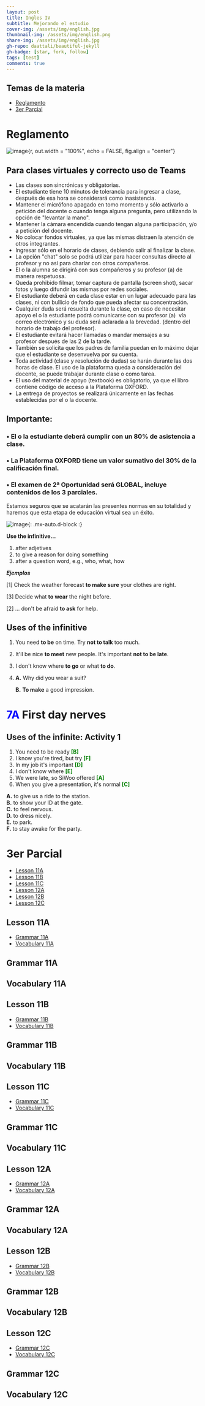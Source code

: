 ```yaml
---
layout: post
title: Ingles IV
subtitle: Mejorando el estudio
cover-img: /assets/img/english.jpg
thumbnail-img: /assets/img/english.png
share-img: /assets/img/english.jpg
gh-repo: daattali/beautiful-jekyll
gh-badge: [star, fork, follow]
tags: [test]
comments: true
---
```


## Temas de la materia

- [Reglamento](#reglamento)
- [3er Parcial](#3er-parcial)

# Reglamento
![image](https://user-images.githubusercontent.com/67721157/110025400-e9203a80-7cf4-11eb-98ee-4cf39f44df24.png){r, out.width = "100%", echo = FALSE, fig.align = "center"}
## Para clases virtuales y correcto uso de Teams 

- Las clases son sincrónicas y obligatorias.
- El estudiante tiene 10 minutos de tolerancia para ingresar a clase, después de esa hora se considerará como inasistencia.
- Mantener el micrófono apagado en tomo momento y sólo activarlo a petición del docente o cuando tenga alguna pregunta, pero utilizando la opción de "levantar la mano".
- Mantener la cámara encendida cuando tengan alguna participación, y/o a petición del docente.
- No colocar fondos virtuales, ya que las mismas distraen la atención de otros integrantes.
- Ingresar sólo en el horario de clases, debiendo salir al finalizar la clase.
- La opción "chat" solo se podrá utilizar para hacer consultas directo al profesor y no así para charlar con otros compañeros.
- El o la alumna se dirigirá con sus compañeros y su profesor (a) de manera respetuosa.
- Queda prohibido filmar, tomar captura de pantalla (screen shot), sacar fotos y luego difundir las mismas por redes sociales. 
- El estudiante deberá en cada clase estar en un lugar adecuado para las clases, ni con bullicio de fondo que pueda afectar su concentración.
- Cualquier duda será resuelta durante la clase, en caso de necesitar apoyo el o la estudiante podrá comunicarse con su profesor (a)  vía correo electrónico y su duda será aclarada a la brevedad. (dentro del horario de trabajo del profesor).
- El estudiante evitará hacer llamadas o mandar mensajes a su profesor después de las 2 de la tarde.
- También se solicita que los padres de familia puedan en lo máximo dejar que el estudiante se desenvuelva por su cuenta.
- Toda actividad (clase y resolución de dudas) se harán durante las dos horas de clase. El uso de la plataforma queda a consideración del docente,  se puede trabajar durante clase o como tarea.
- El uso del material de apoyo (textbook) es obligatorio, ya que el libro contiene código de acceso a la Plataforma OXFORD.
- La entrega de proyectos se realizará únicamente en las fechas establecidas por el o la docente.

## Importante: 
### • El o la estudiante deberá cumplir con un 80% de asistencia a clase. 
### • La Plataforma OXFORD tiene un valor sumativo del 30% de la calificación final.
### • El examen de 2ª Oportunidad será GLOBAL, incluye contenidos de los 3 parciales. 

Estamos seguros que se acatarán las presentes normas en su totalidad y haremos que esta etapa de educación virtual sea un éxito.

![image](https://user-images.githubusercontent.com/67721157/110023246-9180cf80-7cf2-11eb-863b-a66b5ab255c0.png){: .mx-auto.d-block :}

**Use the infinitive...**
1. after adjetives
2. to give a reason for doing something
3. after a question word, e.g., who, what, how

***Ejemplos***

 [1] Check the weather forecast **to make sure** your clothes are right.
 
 [3] Decide what **to wear** the night before.
 
 [2] ... don't be afraid **to ask** for help.
 
## Uses of the infinitive
 
 1. You need **to be** on time.
Try **not to talk** too much.
2. It'll be nice **to meet** new people.
It's important **not to be late**.
3. I don't know where **to go** or what **to do**.
4. **A.** Why did you wear a suit?

   **B.** **To make** a good impression.
 
# <span style="color:blue">7A</span> First day nerves

## Uses of the infinite: Activity 1

1. You need to be ready <span style="color:green">**[B]**</span>
2. I know you're tired, but try <span style="color:green">**[F]**</span>
3. In my job it's important <span style="color:green">**[D]**</span>
4. I don't know where <span style="color:green">**[E]**</span>
5. We were late, so SiWoo offered <span style="color:green">**[A]**</span>
6. When you give a presentation, it's normal <span style="color:green">**[C]**</span>

<span style="color🖤">**A.**</span> to give us
a ride to the station.  
<span style="color🖤">**B.**</span> to show your ID at the gate.  
<span style="color🖤">**C.**</span> to feel nervous.  
<span style="color🖤">**D.**</span> to dress nicely.  
<span style="color🖤">**E.**</span> to park.  
<span style="color🖤">**F.**</span> to stay awake for the party.  

# 3er Parcial  

- [Lesson 11A](#Lesson-11A)
- [Lesson 11B](#Lesson-11B)
- [Lesson 11C](#Lesson-11C)
- [Lesson 12A](#Lesson-12A)
- [Lesson 12B](#Lesson-12B)
- [Lesson 12C](#Lesson-12C)

## Lesson 11A  

- [Grammar 11A](#Grammar-11A)
- [Vocabulary 11A](#Vocabulary-11A)  

## Grammar 11A
## Vocabulary 11A

## Lesson 11B

- [Grammar 11B](#Grammar-11B)
- [Vocabulary 11B](#Vocabulary-11B)  

## Grammar 11B
## Vocabulary 11B

## Lesson 11C

- [Grammar 11C](#Grammar-11C)
- [Vocabulary 11C](#Vocabulary-11C)

## Grammar 11C
## Vocabulary 11C

## Lesson 12A  

- [Grammar 12A](#Grammar-12A)
- [Vocabulary 12A](#Vocabulary-12A)  

## Grammar 12A
## Vocabulary 12A

## Lesson 12B

- [Grammar 12B](#Grammar-12B)
- [Vocabulary 12B](#Vocabulary-12B)  

## Grammar 12B
## Vocabulary 12B

## Lesson 12C

- [Grammar 12C](#Grammar-12C)
- [Vocabulary 12C](#Vocabulary-12C)

## Grammar 12C
## Vocabulary 12C
